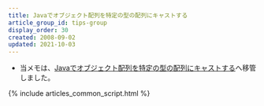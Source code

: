 ```yaml
---
title: Javaでオブジェクト配列を特定の型の配列にキャストする
article_group_id: tips-group
display_order: 30
created: 2008-09-02
updated: 2021-10-03
---
```

- 当メモは、[Javaでオブジェクト配列を特定の型の配列にキャストする](https://thinktwice.tech/it/java/casting_an_object_array_to_an_array_of_a_specific_type_in_java/)へ移管しました。

{% include articles_common_script.html %}

